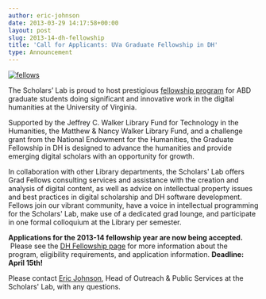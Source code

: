 ```yaml
---
author: eric-johnson
date: 2013-03-29 14:17:58+00:00
layout: post
slug: 2013-14-dh-fellowship
title: 'Call for Applicants: UVa Graduate Fellowship in DH'
type: Announcement
---
```


[![fellows](http://static.scholarslab.org/wp-content/uploads/2009/10/fellows1.png)](http://static.scholarslab.org/wp-content/uploads/2009/10/fellows1.png)

The Scholars’ Lab is proud to host prestigious [fellowship program](http://www.scholarslab.org/graduate-fellowships/) for ABD graduate students doing significant and innovative work in the digital humanities at the University of Virginia.

Supported by the Jeffrey C. Walker Library Fund for Technology in the Humanities, the Matthew & Nancy Walker Library Fund, and a challenge grant from the National Endowment for the Humanities, the Graduate Fellowship in DH is designed to advance the humanities and provide emerging digital scholars with an opportunity for growth.

In collaboration with other Library departments, the Scholars' Lab offers Grad Fellows consulting services and assistance with the creation and analysis of digital content, as well as advice on intellectual property issues and best practices in digital scholarship and DH software development. Fellows join our vibrant community, have a voice in intellectual programming for the Scholars' Lab, make use of a dedicated grad lounge, and participate in one formal colloquium at the Library per semester.

**Applications for the 2013-14 fellowship year are now being accepted.**  Please see the [DH Fellowship page](http://www.scholarslab.org/graduate-fellowship-in-digital-humanities/) for more information about the program, eligibility requirements, and application information. **Deadline: April 15th!**

Please contact [Eric Johnson](mailto:ej9k@virginia.edu), Head of Outreach & Public Services at the Scholars' Lab, with any questions.
